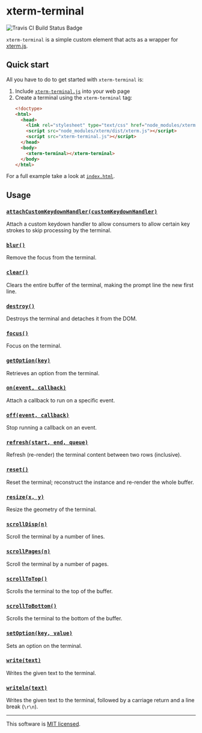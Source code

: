 # xterm-terminal
![Travis CI Build Status Badge](https://travis-ci.org/parisk/xterm-terminal.svg?branch=master)

`xterm-terminal` is a simple custom element that acts as a wrapper for [xterm.js](https://github.com/sourcelair/xterm.js).

## Quick start

All you have to do to get started with `xterm-terminal` is:

1. Include [`xterm-terminal.js`](xterm-terminal.js) into your web page
2. Create a terminal using the `xterm-terminal` tag:
    ```html
    <!doctype>
    <html>
      <head>
        <link rel="stylesheet" type="text/css" href="node_modules/xterm/dist/xterm.css" />
        <script src="node_modules/xterm/dist/xterm.js"></script>
        <script src="xterm-terminal.js"></script>
      </head>
      <body>
        <xterm-terminal></xterm-terminal>
      </body>
    </html>
    ```

For a full example take a look at [`index.html`](index.html).

## Usage

### [`attachCustomKeydownHandler(customKeydownHandler)`](https://xtermjs.org/docs/api/terminal/#attachcustomkeydownhandlercustomkeydownhandler)
Attach a custom keydown handler to allow consumers to allow certain key strokes to skip processing by the terminal.

### [`blur()`](https://xtermjs.org/docs/api/terminal/#blur)
Remove the focus from the terminal.

### [`clear()`](https://xtermjs.org/docs/api/terminal/#clear)
Clears the entire buffer of the terminal, making the prompt line the new first line.

### [`destroy()`](https://xtermjs.org/docs/api/terminal/#destroy)
Destroys the terminal and detaches it from the DOM.

### [`focus()`](https://xtermjs.org/docs/api/terminal/#focus)
Focus on the terminal.

### [`getOption(key)`](https://xtermjs.org/docs/api/terminal/#getoptionkey)
Retrieves an option from the terminal.

### [`on(event, callback)`](https://xtermjs.org/docs/api/terminal/#onevent-callback)
Attach a callback to run on a specific event.

### [`off(event, callback)`](https://xtermjs.org/docs/api/terminal/#offevent-callback)
Stop running a callback on an event.

### [`refresh(start, end, queue)`](https://xtermjs.org/docs/api/terminal/#refreshstart-end-queue)
Refresh (re-render) the terminal content between two rows (inclusive).

### [`reset()`](https://xtermjs.org/docs/api/terminal/#reset)
Reset the terminal; reconstruct the instance and re-render the whole buffer.

### [`resize(x, y)`](https://xtermjs.org/docs/api/terminal/#resizex-y)
Resize the geometry of the terminal.

### [`scrollDisp(n)`](https://xtermjs.org/docs/api/terminal/#scrolldispn)
Scroll the terminal by a number of lines.

### [`scrollPages(n)`](https://xtermjs.org/docs/api/terminal/#scrollpagesn)
Scroll the terminal by a number of pages.

### [`scrollToTop()`](https://xtermjs.org/docs/api/terminal/#scrolltotop)
Scrolls the terminal to the top of the buffer.

### [`scrollToBottom()`](https://xtermjs.org/docs/api/terminal/#scrolltobottom)
Scrolls the terminal to the bottom of the buffer.

### [`setOption(key, value)`](https://xtermjs.org/docs/api/terminal/#setoptionkey-value)
Sets an option on the terminal.

### [`write(text)`](https://xtermjs.org/docs/api/terminal/#writetext)
Writes the given text to the terminal.

### [`writeln(text)`](https://xtermjs.org/docs/api/terminal/#writelntext)
Writes the given text to the terminal, followed by a carriage return and a line break (`\r\n`).


---
This software is [MIT licensed](LICENSE.md).
